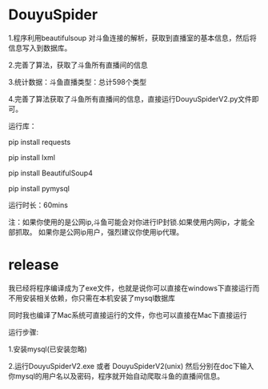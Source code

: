 # DouyuSpider
1.程序利用beautifulsoup 对斗鱼连接的解析，获取到直播室的基本信息，然后将信息写入到数据库。

2.完善了算法，获取了斗鱼所有直播间的信息

3.统计数据：斗鱼直播类型：总计598个类型

4.完善了算法获取了斗鱼所有直播间的信息，直接运行DouyuSpiderV2.py文件即可。





运行库：

pip install requests

pip install lxml

pip install BeautifulSoup4

pip install pymysql


运行时长：60mins

注：如果你使用的是公网ip,斗鱼可能会对你进行IP封锁.如果使用内网ip，才能全部抓取。
如果你是公网ip用户，强烈建议你使用ip代理。

# **release**

我已经将程序编译成为了exe文件，也就是说你可以直接在windows下直接运行而不用安装相关依赖，你只需在本机安装了mysql数据库

同时我也编译了Mac系统可直接运行的文件，你也可以直接在Mac下直接运行


运行步骤:

1.安装mysql(已安装忽略)

2.运行DouyuSpiderV2.exe 或者 DouyuSpiderV2(unix)  然后分别在doc下输入你mysql的用户名以及密码，程序就开始自动爬取斗鱼的直播间信息。

